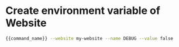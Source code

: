 # Create environment variable of Website

```bash
{{command_name}} --website my-website --name DEBUG --value false
```
